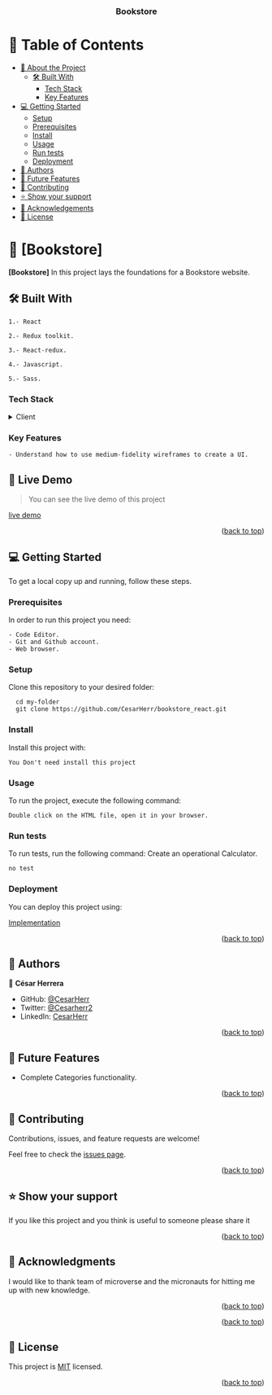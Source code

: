 <a name="readme-top"></a>

<div align="center">
   <h3><b>Bookstore</b></h3>

</div>

<!-- TABLE OF CONTENTS -->

# 📗 Table of Contents

- [📖 About the Project](#about-project)
  - [🛠 Built With](#built-with)
    - [Tech Stack](#tech-stack)
    - [Key Features](#key-features) 
- [💻 Getting Started](#getting-started)
  - [Setup](#setup)
  - [Prerequisites](#prerequisites)
  - [Install](#install)
  - [Usage](#usage)
  - [Run tests](#run-tests)
  - [Deployment](#triangular_flag_on_post-deployment)
- [👥 Authors](#authors)
- [🔭 Future Features](#future-features)
- [🤝 Contributing](#contributing)
- [⭐️ Show your support](#support)
- [🙏 Acknowledgements](#acknowledgements)
- [📝 License](#license)

<!-- PROJECT DESCRIPTION -->

# 📖 [Bookstore] <a name="about-project"></a>


**[Bookstore]** In this project lays the foundations for a Bookstore website. 


 

## 🛠 Built With <a name="built-with"></a>

```
1.- React

2.- Redux toolkit.

3.- React-redux.

4.- Javascript.

5.- Sass.

```

### Tech Stack <a name="tech-stack"></a>

<details>
  <summary>Client</summary>
  <ul>
    <li><a href="https://developer.mozilla.org/en-US/docs/Web/HTML">HTML</a></li>
    <li><a href="https://developer.mozilla.org/en-US/docs/Web/CSS">CSS</a></li>
    <li><a href="https://developer.mozilla.org/en-US/docs/Web/JavaScript">JavaScript</a></li>
    <li><a href="https://react.dev/">React</a></li>
   </ul>
</details>

<!-- Features -->

### Key Features <a name="key-features"></a>


```
- Understand how to use medium-fidelity wireframes to create a UI.
```


<!-- LIVE DEMO -->

## 🚀 Live Demo <a name="live-demo"></a>

> You can see the live demo of this project 

[live demo](https://bookstore-react-9mcq.onrender.com) 

<p align="right">(<a href="#readme-top">back to top</a>)</p>





<!-- GETTING STARTED -->

## 💻 Getting Started <a name="getting-started"></a>


To get a local copy up and running, follow these steps.

### Prerequisites

In order to run this project you need:
```
- Code Editor.
- Git and Github account.
- Web browser.
```

### Setup

Clone this repository to your desired folder:



```
  cd my-folder
  git clone https://github.com/CesarHerr/bookstore_react.git
```


### Install

Install this project with:



```
You Don't need install this project

```


### Usage

To run the project, execute the following command:


```
Double click on the HTML file, open it in your browser.

```


### Run tests

To run tests, run the following command:
Create an operational Calculator.

```
no test

```


### Deployment

You can deploy this project using:


[Implementation](https://github.com/microverseinc/curriculum-react-redux/blob/main/bookstore/add_reducers_an_actions_v2.md) 




<p align="right">(<a href="#readme-top">back to top</a>)</p>

<!-- AUTHORS -->

## 👥 Authors <a name="authors"></a>



👤 **César Herrera**

- GitHub: [@CesarHerr](https://github.com/CesarHerr)
- Twitter: [@Cesarherr2](https://twitter.com/Cesarherr2)
- LinkedIn: [CesarHerr](https://www.linkedin.com/in/cesarherr/)

<p align="right">(<a href="#readme-top">back to top</a>)</p>

<!-- FUTURE FEATURES -->

## 🔭 Future Features <a name="future-features"></a>


- Complete Categories functionality.


<p align="right">(<a href="#readme-top">back to top</a>)</p>

<!-- CONTRIBUTING -->

## 🤝 Contributing <a name="contributing"></a>

Contributions, issues, and feature requests are welcome!

Feel free to check the [issues page](https://github.com/CesarHerr/bookstore_react/issues).

<p align="right">(<a href="#readme-top">back to top</a>)</p>

<!-- SUPPORT -->

## ⭐️ Show your support <a name="support"></a>

If you like this project and you think is useful to someone please share it  

<p align="right">(<a href="#readme-top">back to top</a>)</p>

<!-- ACKNOWLEDGEMENTS -->

## 🙏 Acknowledgments <a name="acknowledgements"></a>

I would like to thank team of microverse and the micronauts for hitting me up with new knowledge.

<p align="right">(<a href="#readme-top">back to top</a>)</p>

<!-- FAQ (optional) -->


<p align="right">(<a href="#readme-top">back to top</a>)</p>

<!-- LICENSE -->

## 📝 License <a name="license"></a>

This project is [MIT](./LICENSE) licensed.

<p align="right">(<a href="#readme-top">back to top</a>)</p>